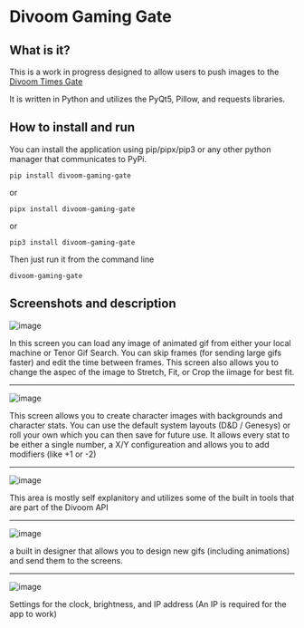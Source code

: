 # Divoom Gaming Gate

## What is it?

This is a work in progress designed to allow users to push images to the [ Divoom Times Gate](https://divoom.com/products/time-gate)

It is written in Python and utilizes the PyQt5, Pillow, and requests libraries. 


## How to install and run

You can install the application using pip/pipx/pip3 or any other python manager that communicates to PyPi. 

```
pip install divoom-gaming-gate
```
or
```
pipx install divoom-gaming-gate
```
or
```
pip3 install divoom-gaming-gate
```
Then just run it from the command line
```
divoom-gaming-gate
```
## Screenshots and description
![image](https://github.com/user-attachments/assets/4a188fc9-d230-45f7-ae97-af73320d0153)


In this screen you can load any image of animated gif from either your local machine or Tenor Gif Search. You can skip frames (for sending large gifs faster) and edit the time between frames. This screen also allows you to change the aspec of the image to Stretch, Fit, or Crop the iimage for best fit. 


-------------

![image](https://github.com/user-attachments/assets/a2f51d4b-0b9f-4eb4-a898-7b9c2e3849c1)


This screen allows you to create character images with backgrounds and character stats. You can use the default system layouts (D&D / Genesys) or roll your own which you can then save for future use. It allows every stat to be either a single number, a X/Y configureation and allows you to add modifiers (like +1 or -2) 

-------------

![image](https://github.com/user-attachments/assets/4e96599e-1f42-43b7-876a-9482a0d88f88)


This area is mostly self explanitory and utilizes some of the built in tools that are part of the Divoom API

-------------

![image](https://github.com/user-attachments/assets/1cb2a74c-7c98-46db-ac8a-2287d32c0c34)


a built in designer that allows you to design new gifs (including animations) and send them to the screens. 

-------------

![image](https://github.com/user-attachments/assets/5ab4c357-bb88-4a20-8fe7-27e08df58e63)


Settings for the clock, brightness, and IP address (An IP is required for the app to work) 

